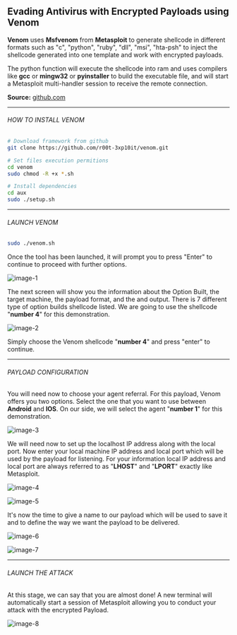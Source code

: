 ## Evading Antivirus with Encrypted Payloads using Venom

**Venom** uses **Msfvenom** from **Metasploit** to generate shellcode in different formats such as "c", "python", "ruby", "dll", "msi", "hta-psh" to inject the shellcode generated into one template and work with encrypted payloads.

The python function will execute the shellcode into ram and uses compilers like **gcc** or **mingw32** or **pyinstaller** to build the executable file, and will start a Metasploit multi-handler session to receive the remote connection.

**Source:** [github.com](https://github.com/r00t-3xp10it/venom)

* * *

###### HOW TO INSTALL VENOM

```bash
# Download framework from github
git clone https://github.com/r00t-3xp10it/venom.git

# Set files execution permitions
cd venom
sudo chmod -R +x *.sh

# Install dependencies
cd aux
sudo ./setup.sh
```

* * *

###### LAUNCH VENOM

```bash
sudo ./venom.sh
```

Once the tool has been launched, it will prompt you to press "Enter" to continue to proceed with further options.

![image-1](https://raw.githubusercontent.com/neoslab/tutorials/master/medias/8f927f9765083d67482a2632b6593671-1.png "Image-1")

The next screen will show you the information about the Option Built, the target machine, the payload format, and the and output. There is 7 different type of option builds shellcode listed. We are going to use the shellcode "**number 4**" for this demonstration.

![image-2](https://raw.githubusercontent.com/neoslab/tutorials/master/medias/8f927f9765083d67482a2632b6593671-2.png "Image-2")

Simply choose the Venom shellcode "**number 4**" and press "enter" to continue.

* * *

###### PAYLOAD CONFIGURATION

You will need now to choose your agent referral. For this payload, Venom offers you two options. Select the one that you want to use between **Android** and **IOS**. On our side, we will select the agent "**number 1**" for this demonstration.

![image-3](https://raw.githubusercontent.com/neoslab/tutorials/master/medias/8f927f9765083d67482a2632b6593671-3.png "Image-3")

We will need now to set up the localhost IP address along with the local port. Now enter your local machine IP address and local port which will be used by the payload for listening. For your information local IP address and local port are always referred to as "**LHOST**" and "**LPORT**" exactly like Metasploit.

![image-4](https://raw.githubusercontent.com/neoslab/tutorials/master/medias/8f927f9765083d67482a2632b6593671-4.png "Image-4")

![image-5](https://raw.githubusercontent.com/neoslab/tutorials/master/medias/8f927f9765083d67482a2632b6593671-5.png "Image-5")

It's now the time to give a name to our payload which will be used to save it and to define the way we want the payload to be delivered.

![image-6](https://raw.githubusercontent.com/neoslab/tutorials/master/medias/8f927f9765083d67482a2632b6593671-6.png "Image-6")

![image-7](https://raw.githubusercontent.com/neoslab/tutorials/master/medias/8f927f9765083d67482a2632b6593671-7.png "Image-7")

* * *

###### LAUNCH THE ATTACK

At this stage, we can say that you are almost done! A new terminal will automatically start a session of Metasploit allowing you to conduct your attack with the encrypted Payload.

![image-8](https://raw.githubusercontent.com/neoslab/tutorials/master/medias/8f927f9765083d67482a2632b6593671-8.png "Image-8")
